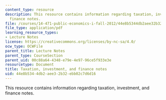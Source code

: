 ```yaml
---
content_type: resource
description: This resource contains information regarding taxation, investment, and
  finance notes.
file: /courses/14-471-public-economics-i-fall-2012/44e8b5344db2aee32b32ebb02c7d6d16_MIT14_471F12_Investment.pdf
file_type: application/pdf
learning_resource_types:
- Lecture Notes
license: https://creativecommons.org/licenses/by-nc-sa/4.0/
ocw_type: OCWFile
parent_title: Lecture Notes
parent_type: CourseSection
parent_uid: 00c88a64-4348-e79e-4e97-96ce5f933e3e
resourcetype: Document
title: Taxation, investment, and finance notes
uid: 44e8b534-4db2-aee3-2b32-ebb02c7d6d16
---
```

This resource contains information regarding taxation, investment, and finance notes.